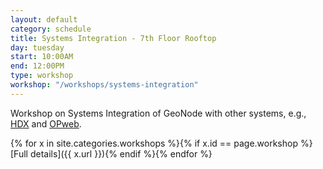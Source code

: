 ```yaml
---
layout: default
category: schedule
title: Systems Integration - 7th Floor Rooftop
day: tuesday
start: 10:00AM
end: 12:00PM
type: workshop
workshop: "/workshops/systems-integration"
---
```


Workshop on Systems Integration of GeoNode with other systems, e.g., [HDX](http://humdata.org/) and [OPweb](http://documents.wfp.org/stellent/groups/public/documents/ep/wfp285385.pdf).

{% for x in site.categories.workshops %}{% if x.id == page.workshop %}[Full details]({{ x.url }}){% endif %}{% endfor %}

